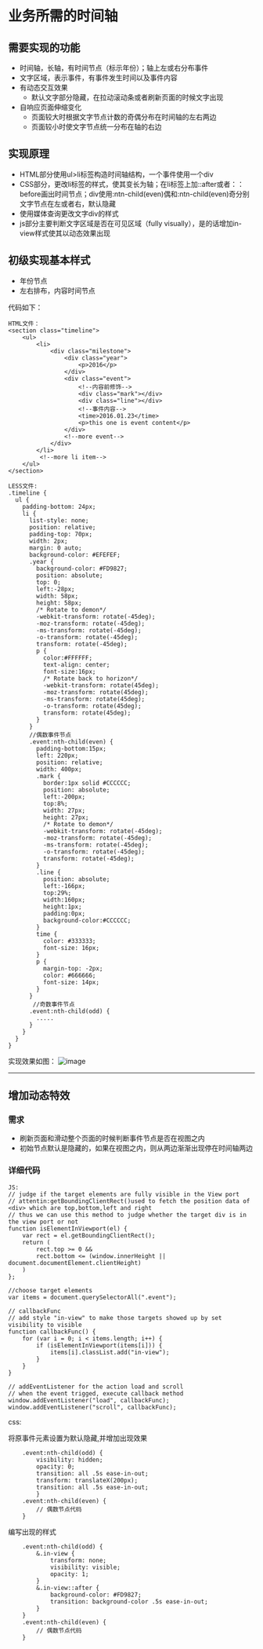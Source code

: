# 业务所需的时间轴
## 需要实现的功能
- 时间轴，长轴，有时间节点（标示年份）；轴上左或右分布事件
- 文字区域，表示事件，有事件发生时间以及事件内容
- 有动态交互效果
    - 默认文字部分隐藏，在拉动滚动条或者刷新页面的时候文字出现
- 自响应页面伸缩变化
    - 页面较大时根据文字节点计数的奇偶分布在时间轴的左右两边
    - 页面较小时使文字节点统一分布在轴的右边
## 实现原理
- HTML部分使用ul>li标签构造时间轴结构，一个事件使用一个div
- CSS部分，更改li标签的样式，使其变长为轴；在li标签上加::after或者：：before画出时间节点；div使用:ntn-child(even)偶和:ntn-child(even)奇分别文字节点在左或者右，默认隐藏
- 使用媒体查询更改文字div的样式
- js部分主要判断文字区域是否在可见区域（fully visually），是的话增加in-view样式使其以动态效果出现

## 初级实现基本样式
- 年份节点
- 左右排布，内容时间节点

代码如下：
```
HTML文件：
<section class="timeline">
    <ul>
        <li>
            <div class="milestone">
                <div class="year">
                    <p>2016</p>
                </div>
                <div class="event">
                    <!--内容前修饰-->
                    <div class="mark"></div>
                    <div class="line"></div>
                    <!--事件内容-->
                    <time>2016.01.23</time>
                    <p>this one is event content</p>
                </div>
                <!--more event-->
            </div>
        </li>
         <!--more li item-->
    </ul>
</section>
```
```
LESS文件:
.timeline {
  ul {
    padding-bottom: 24px;
    li {
      list-style: none;
      position: relative;
      padding-top: 70px;
      width: 2px;
      margin: 0 auto;
      background-color: #EFEFEF;
      .year {
        background-color: #FD9827;
        position: absolute;
        top: 0;
        left:-28px;
        width: 58px;
        height: 58px;
        /* Rotate to demon*/
        -webkit-transform: rotate(-45deg);
        -moz-transform: rotate(-45deg);
        -ms-transform: rotate(-45deg);
        -o-transform: rotate(-45deg);
        transform: rotate(-45deg);
        p {
          color:#FFFFFF;
          text-align: center;
          font-size:16px;
          /* Rotate back to horizon*/
          -webkit-transform: rotate(45deg);
          -moz-transform: rotate(45deg);
          -ms-transform: rotate(45deg);
          -o-transform: rotate(45deg);
          transform: rotate(45deg);
        }
      }
      //偶数事件节点
      .event:nth-child(even) {
        padding-bottom:15px;
        left: 220px;
        position: relative;
        width: 400px;
        .mark {
          border:1px solid #CCCCCC;
          position: absolute;
          left:-200px;
          top:8%;
          width: 27px;
          height: 27px;
          /* Rotate to demon*/
          -webkit-transform: rotate(-45deg);
          -moz-transform: rotate(-45deg);
          -ms-transform: rotate(-45deg);
          -o-transform: rotate(-45deg);
          transform: rotate(-45deg);
        }
        .line {
          position: absolute;
          left:-166px;
          top:29%;
          width:160px;
          height:1px;
          padding:0px;
          background-color:#CCCCCC;
        }
        time {
          color: #333333;
          font-size: 16px;
        }
        p {
          margin-top: -2px;
          color: #666666;
          font-size: 14px;
        }
      }
       //奇数事件节点
      .event:nth-child(odd) {
        .....
      }
    }
  }
}
```
实现效果如图：
![image](http://osgsqkt7d.bkt.clouddn.com/%E5%B1%8F%E5%B9%95%E5%BF%AB%E7%85%A7%202018-05-18%20%E4%B8%8B%E5%8D%883.10.45.png)

---

## 增加动态特效
### 需求
- 刷新页面和滑动整个页面的时候判断事件节点是否在视图之内
- 初始节点默认是隐藏的，如果在视图之内，则从两边渐渐出现停在时间轴两边

### 详细代码
```
JS:
// judge if the target elements are fully visible in the View port
// attentin:getBoundingClientRect()used to fetch the position data of <div> which are top,bottom,left and right
// thus we can use this method to judge whether the target div is in the view port or not
function isElementInViewport(el) {
    var rect = el.getBoundingClientRect();
    return (
        rect.top >= 0 &&
        rect.bottom <= (window.innerHeight || document.documentElement.clientHeight)
    )
};

//choose target elements
var items = document.querySelectorAll(".event");

// callbackFunc
// add style "in-view" to make those targets showed up by set visibility to visible
function callbackFunc() {
    for (var i = 0; i < items.length; i++) {
        if (isElementInViewport(items[i])) {
            items[i].classList.add("in-view");
        }
    }
}

// addEventListener for the action load and scroll
// when the event trigged, execute callback method
window.addEventListener("load", callbackFunc);
window.addEventListener("scroll", callbackFunc);
```
css:

将原事件元素设置为默认隐藏,并增加出现效果
```
    .event:nth-child(odd) {
        visibility: hidden;
        opacity: 0;
        transition: all .5s ease-in-out;
        transform: translateX(200px);
        transition: all .5s ease-in-out;
        }
    .event:nth-child(even) {
        // 偶数节点代码
    }
```
编写出现的样式
```
    .event:nth-child(odd) {
        &.in-view {
            transform: none;
            visibility: visible;
            opacity: 1;
        }
        &.in-view::after {
            background-color: #FD9827;
            transition: background-color .5s ease-in-out;
        }
    }
    .event:nth-child(even) {
        // 偶数节点代码
    }


```
